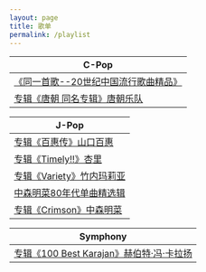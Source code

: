 ```yaml
---
layout: page
title: 歌单
permalink: /playlist
---
```


| C-Pop |
| --- |
| [《同一首歌--20世纪中国流行歌曲精品》](https://rbtblog.com/2022/02/07/cpop-20s.html) |
| [专辑《唐朝 同名专辑》唐朝乐队](https://rbtblog.com/2022/02/12/tang.html) |



| J-Pop |
| --- |
| [专辑《百惠传》山口百惠](https://rbtblog.com/2022/02/11/momoe.html) |
| [专辑《Timely!!》杏里](https://rbtblog.com/2022/02/10/timely.html) |
| [专辑《Variety》竹内玛莉亚](https://rbtblog.com/2022/02/10/variety.html) |
| [中森明菜80年代单曲精选辑](https://rbtblog.com/2022/02/09/best80s-akina.html) |
| [专辑《Crimson》中森明菜](https://rbtblog.com/2022/02/07/crimson.html) |





| Symphony |
| --- |
| [专辑《100 Best Karajan》赫伯特·冯·卡拉扬](https://rbtblog.com/2022/02/07/100-best-karajan.html) |

